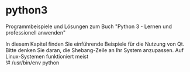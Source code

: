 # python3
<p>Programmbeispiele und Lösungen zum Buch "Python 3 - Lernen und professionell anwenden"</p>
In diesem Kapitel finden Sie einführende Beispiele f&uuml;r die Nutzung von Qt.
Bitte denken Sie daran, die Shebang-Zeile an Ihr System anzupassen. 
Auf Linux-Systemen funktioniert meist <br/>
!# /usr/bin/env python
